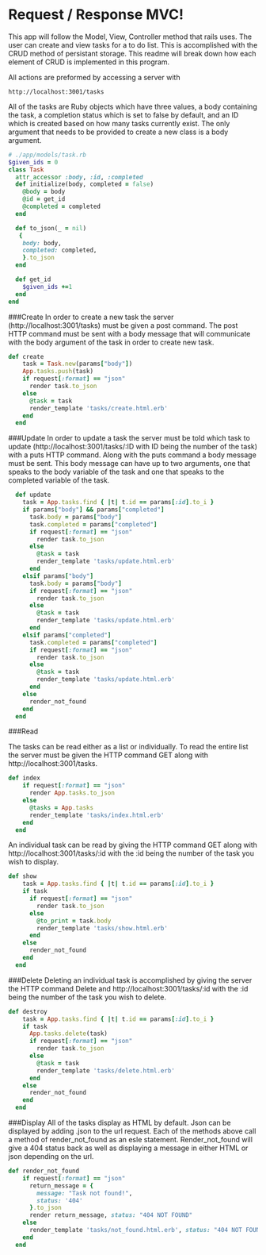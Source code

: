 # Request / Response MVC!

This app will follow the Model, View, Controller method that rails uses. The user can create and view tasks for a to do list. This is accomplished with the CRUD method of persistant storage. This readme will break down how each element of CRUD is implemented in this program.

All actions are preformed by accessing a server with 

```
http://localhost:3001/tasks
```

All of the tasks are Ruby objects which have three values, a body containing the task, a completion status which is set to false by default, and an ID which is created based on how many tasks currently exist. The only argument that needs to be provided to create a new class is a body argument.

```rb
# ./app/models/task.rb
$given_ids = 0
class Task
  attr_accessor :body, :id, :completed
  def initialize(body, completed = false)
    @body = body
    @id = get_id
    @completed = completed
  end

  def to_json(_ = nil)
   {
    body: body,
    completed: completed,
    }.to_json
  end

  def get_id
    $given_ids +=1
  end
end
```

###Create
In order to create a new task the server (http://localhost:3001/tasks) must be given a post command. The post HTTP command must be sent with a body message that will communicate with the body argument of the task in order to create  new task.

```rb
def create
    task = Task.new(params["body"])
    App.tasks.push(task)
    if request[:format] == "json"
      render task.to_json
    else
      @task = task
      render_template 'tasks/create.html.erb'
    end
  end
```
###Update
In order to update a task the server must be told which task to update (http://localhost:3001/tasks/:ID with ID being the number of the task) with a puts HTTP command. Along with the puts command a body message must be sent. This body message can have up to two arguments, one that speaks to the body variable of the task and one that speaks to the completed variable of the task.

```rb
  def update
    task = App.tasks.find { |t| t.id == params[:id].to_i }
    if params["body"] && params["completed"]
      task.body = params["body"]
      task.completed = params["completed"]
      if request[:format] == "json"
        render task.to_json
      else
        @task = task
        render_template 'tasks/update.html.erb'
      end
    elsif params["body"]
      task.body = params["body"]
      if request[:format] == "json"
        render task.to_json
      else
        @task = task
        render_template 'tasks/update.html.erb'
      end
    elsif params["completed"]
      task.completed = params["completed"]
      if request[:format] == "json"
        render task.to_json
      else
        @task = task
        render_template 'tasks/update.html.erb'
      end
    else
      render_not_found
    end
  end
```

###Read

The tasks can be read either as a list or individually. To read the entire list the server must be given the HTTP command GET along with http://localhost:3001/tasks.

```rb
def index
    if request[:format] == "json"
      render App.tasks.to_json
    else
      @tasks = App.tasks
      render_template 'tasks/index.html.erb'
    end
  end
```
An individual task can be read by giving the HTTP command GET  along with http://localhost:3001/tasks/:id with the :id being the number of the task you wish to display.

```rb
def show
    task = App.tasks.find { |t| t.id == params[:id].to_i }
    if task
      if request[:format] == "json"
        render task.to_json
      else
        @to_print = task.body
        render_template 'tasks/show.html.erb'
      end
    else
      render_not_found
    end
  end
```

###Delete
Deleting an individual task is accomplished by giving the server the HTTP command Delete and http://localhost:3001/tasks/:id with the :id being the number of the task you wish to delete.

```rb
def destroy
    task = App.tasks.find { |t| t.id == params[:id].to_i }
    if task
      App.tasks.delete(task)
      if request[:format] == "json"
        render task.to_json
      else
        @task = task
        render_template 'tasks/delete.html.erb'
      end
    else
      render_not_found
    end
  end
```

###Display
All of the tasks display as HTML by default. Json can be displayed by adding .json to the url request. Each of the methods above call a method of render_not_found as an esle statement. Render_not_found will give a 404 status back as well as displaying a message in either HTML or json depending on the url.

```rb
def render_not_found
    if request[:format] == "json"
      return_message = {
        message: "Task not found!",
        status: '404'
      }.to_json
      render return_message, status: "404 NOT FOUND"
    else
      render_template 'tasks/not_found.html.erb', status: "404 NOT FOUND"
    end
  end
```